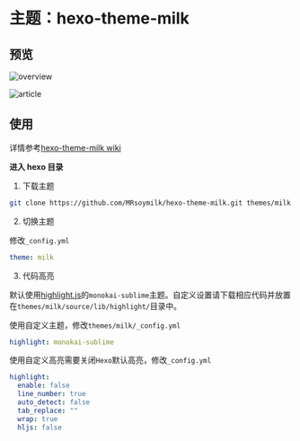 # 主题：hexo-theme-milk

## 预览

![overview](https://s3.ax1x.com/2021/01/04/sCd1yt.png)

![article](https://s3.ax1x.com/2021/01/04/sCdZdO.png)

## 使用

详情参考[hexo-theme-milk wiki](https://github.com/MRsoymilk/hexo-theme-milk/wiki)

**进入 hexo 目录**

1. 下载主题

```bash
git clone https://github.com/MRsoymilk/hexo-theme-milk.git themes/milk
```

2. 切换主题

修改`_config.yml`

```yaml
theme: milk
```

3. 代码高亮

默认使用[highlight.js](https://highlightjs.org/)的`monokai-sublime`主题。自定义设置请下载相应代码并放置在`themes/milk/source/lib/highlight/`目录中。

使用自定义主题，修改`themes/milk/_config.yml`

```yaml
highlight: monokai-sublime
```

使用自定义高亮需要关闭`Hexo`默认高亮，修改`_config.yml`

```yaml
highlight:
  enable: false
  line_number: true
  auto_detect: false
  tab_replace: ""
  wrap: true
  hljs: false
```


